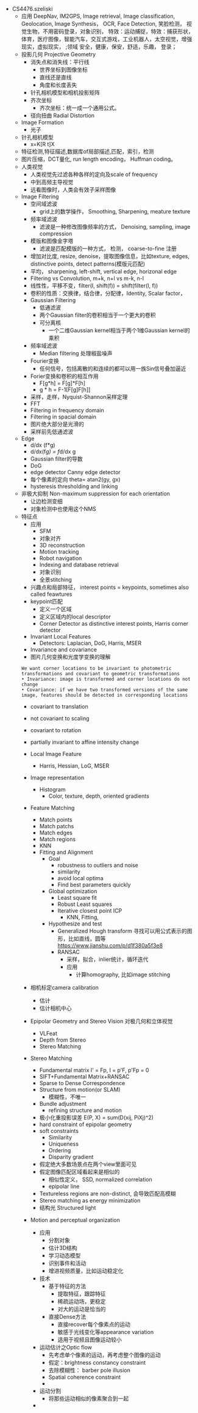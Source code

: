 - CS4476.szeliski
  - 应用 DeepNav, IM2GPS, Image retrieval, Image classification, Geolocation, Image Synthesis， OCR, Face Detection, 笑脸检测， 视觉生物，不用密码登录，对象识别， 特效：运动捕捉，特效：捕获形状，体育，医疗图像，智能汽车，交互式游戏，工业机器人，太空视觉，增强现实，虚拟现实， ;领域 安全，健康，保安，舒适，乐趣， 登录；
  - 投影几何 Projective Geometry
    - 消失点和消失线：平行线
      - 世界坐标到图像坐标
      - 直线还是直线
      - 角度和长度丢失
    - 针孔相机模型和相机投影矩阵
    - 齐次坐标
      - 齐次坐标：统一成一个通用公式。 
    - 径向扭曲 Radial Distortion
  - Image Formation
    - 光子
  - 针孔相机模型
    - x=K[R t]X
  - 特征检测,特征描述,数据库of局部描述,匹配，索引，检测
  - 图片压缩，DCT量化, run length encoding， Huffman coding。
  - 人类视觉
    - 人类视觉先过滤各种各样的定向及scale of frequency
    - 中到高频主导视觉
    - 远看图像时，人类会有效子采样图像
  - Image Filtering
    - 空间域滤波
      - grid上的数学操作， Smoothing, Sharpening, meature texture
    - 频率域滤波
      - 滤波是一种修改图像频率的方式， Denoising, sampling, image compression
    - 模版和图像金字塔
      - 滤波是匹配模版的一种方式， 检测， coarse-to-fine 注册
    - 增加对比度, resize, denoise，提取图像信息，比如texture, edges, distinctive points, detect patterns(模版元匹配)
    - 平均， sharpening, left-shift, vertical edge, horizonal edge
    - Filtering vs Convolution, m+k, n+l  vs m-k, n-l
    - 线性性，平移不变，filter(I, shift(f)) = shift(filter(I, f))
    - 卷积的性质：交换律，结合律，分配律，Identity, Scalar factor，
    - Gaussian Filtering
      - 低通滤波
      - 两个Gaussian filter的卷积相当于一个更大的卷积
      - 可分离核
        - 一个二维Gaussian kernel相当于两个1维Gaussian kernel的乘积
    - 频率域滤波
      - Median filtering 处理椒盐噪声
    - Fourier变换 
      - 任何信号，包括离散的和连续的都可以用一族Sin信号叠加逼近
    - Forier变换和卷积的相互作用
      - F[g*h] = F[g]*F[h]
      - g * h = F-1[F[g]F[h]]
    - 采样，走样，Nyquist-Shannon采样定理
    - FFT
    - Filtering in frequency domain
    - Filtering in spacial domain
    - 图片绝大部分是光滑的
    - 采样前先低通滤波
  - Edge
    - d/dx (f*g)
    - d/dx(f*g) = f*d/dx g
    - Gaussian filter的导数
    - DoG
    - edge detector Canny edge detector
    - 每个像素的定向 theta= atan2(gy, gx)
    - hysteresis thresholding and linking
  - 非极大抑制 Non-maximum suppression for each orientation
    - 让边检测变细
    - 对象检测中也使用这个NMS
  - 特征点
    - 应用
      - SFM
      - 对象对齐
      - 3D reconstruction
      - Motion tracking
      - Robot navigation
      - Indexing and database retrieval
      - 对象识别
      - 全景stitching
    - 兴趣点和局部特征， interest points = keypoints, sometimes also called feawtures
    - keypoint匹配
      - 定义一个区域
      - 定义区域内的local descriptor
      - Corner Detector as distinctive interest points, Harris corner detector 
    - Invariant Local Features
      - Detectors: Laplacian, DoG, Harris, MSER
    - Invariance and covariance
    - 图片几何变换和光度学变换的理解
    ```
    We want corner locations to be invariant to photometric transformations and covariant to geometric transformations
    • Invariance: image is transformed and corner locations do not change
    • Covariance: if we have two transformed versions of the same image, features should be detected in corresponding locations
    ``` 
      - covariant to translation
      - not covariant to scaling
      - covariant to rotation
      - partially invariant to affine intensity change
    - Local Image Feature
      - Harris, Hessian, LoG, MSER
    - Image representation
      - Histogram
        - Color, texture, depth, oriented gradients
      
    - Feature Matching
      - Match points
      - Match patchs
      - Match edges
      - Match regions
      - KNN
      - Fitting and Alignment
        - Goal
          - robustness to outliers and noise
          - similarity
          - avoid local optima
          - Find best parameters quickly
        - Global optimization
          - Least square fit
          - Robust Least squares
          - Iterative closest point ICP
            - KNN, Fitting,
        - Hypothesize and test
          - Generalized Hough transform 寻找可以用公式表示的图形，比如直线，圆等 https://www.jianshu.com/p/d1f380a5f3e8
          - RANSAC
            - 采样，拟合，inlier统计，循环迭代
            - 应用
              - 计算homography, 比如image stitching
    - 相机标定camera calibration
      - 估计
      - 估计相机中心
    - Epipolar Geometry and Stereo Vision 对极几何和立体视觉
      - VLFeat
      - Depth from Stereo
      - Stereo Matching
    - Stereo Matching
      - Fundamental matrix
        l' = Fp, l = p'F, p'Fp = 0
      - SIFT+Fundamental Matrix+RANSAC
      - Sparse to Dense Correspondence
      - Structure from motion(or SLAM)
        - 模糊性，不唯一
      - Bundle adjustment
        - refining structure and motion
      - 极小化重投影误差 E(P, X) = sum(D(xij, PiXj)^2)
      - hard constraint of epipolar geometry
      - soft constraints
        - Similarity
        - Uniqueness
        - Ordering
        - Disparity gradient
      - 假定绝大多数场景点在两个view里面可见
      - 假定图像匹配区域看起来是相似的
        - 相似性定义， SSD, normalized correlation
        - epipolar line
      - Textureless regions are non-distinct, 会导致匹配高模糊
      - Stereo matching as energy minimization
      - 结构光 Structured light  
    - Motion and perceptual organization
      - 应用
        - 分割对象
        - 估计3D结构
        - 学习动态模型
        - 识别事件和活动
        - 增进视频质量，比如运动稳定化
      - 技术
        - 基于特征的方法
          - 提取特征，跟踪特征
          - 稀疏运动场，更稳定
          - 对大的运动是恰当的
        - 直接Dense方法
          - 直接recover每个像素点的运动
          - 敏感于光线变化等appearance variation
          - 适用于视频且图像运动较小
      - 运动估计之Optic flow
        - 先考虑单个像素的运动，再考虑整个图像的运动
        - 假定：brightness constancy constraint
        - 去除模糊性： barber pole illusion
        - Spatial coherence constraint
        - 
      - 运动分割
        - 将那些运动相似的像素聚合到一起
      - 
      
      
      
      
      
      
      
      
      
      
      
      
      
      
      
      
      
      

